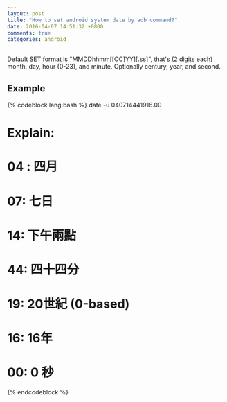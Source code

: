 ```yaml
---
layout: post
title: "How to set android system date by adb command?"
date: 2016-04-07 14:51:32 +0800
comments: true
categories: android
---
```


Default SET format is "MMDDhhmm[[CC]YY][.ss]", that's (2 digits each)
month, day, hour (0-23), and minute. Optionally century, year, and second.

## Example

{% codeblock lang:bash %}
date -u 040714441916.00

# Explain:
# 04 : 四月
# 07: 七日
# 14: 下午兩點
# 44: 四十四分
# 19: 20世紀 (0-based)
# 16: 16年
# 00: 0 秒

{% endcodeblock %}